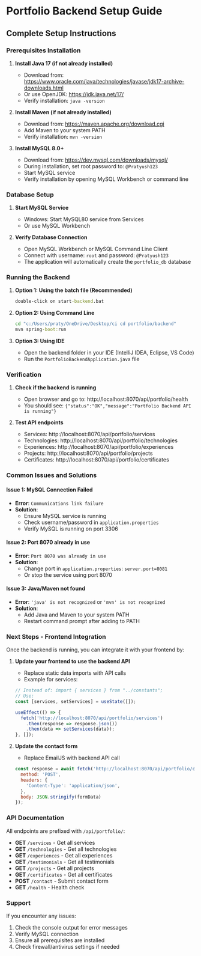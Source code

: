 # Portfolio Backend Setup Guide

## Complete Setup Instructions

### Prerequisites Installation

1. **Install Java 17 (if not already installed)**
   - Download from: https://www.oracle.com/java/technologies/javase/jdk17-archive-downloads.html
   - Or use OpenJDK: https://jdk.java.net/17/
   - Verify installation: `java -version`

2. **Install Maven (if not already installed)**
   - Download from: https://maven.apache.org/download.cgi
   - Add Maven to your system PATH
   - Verify installation: `mvn -version`

3. **Install MySQL 8.0+**
   - Download from: https://dev.mysql.com/downloads/mysql/
   - During installation, set root password to: `@Pratyush123`
   - Start MySQL service
   - Verify installation by opening MySQL Workbench or command line

### Database Setup

1. **Start MySQL Service**
   - Windows: Start MySQL80 service from Services
   - Or use MySQL Workbench

2. **Verify Database Connection**
   - Open MySQL Workbench or MySQL Command Line Client
   - Connect with username: `root` and password: `@Pratyush123`
   - The application will automatically create the `portfolio_db` database

### Running the Backend

1. **Option 1: Using the batch file (Recommended)**
   ```cmd
   double-click on start-backend.bat
   ```

2. **Option 2: Using Command Line**
   ```cmd
   cd "c:/Users/praty/OneDrive/Desktop/ci cd portfolio/backend"
   mvn spring-boot:run
   ```

3. **Option 3: Using IDE**
   - Open the backend folder in your IDE (IntelliJ IDEA, Eclipse, VS Code)
   - Run the `PortfolioBackendApplication.java` file

### Verification

1. **Check if the backend is running**
   - Open browser and go to: http://localhost:8070/api/portfolio/health
   - You should see: `{"status":"OK","message":"Portfolio Backend API is running"}`

2. **Test API endpoints**
   - Services: http://localhost:8070/api/portfolio/services
   - Technologies: http://localhost:8070/api/portfolio/technologies
   - Experiences: http://localhost:8070/api/portfolio/experiences
   - Projects: http://localhost:8070/api/portfolio/projects
   - Certificates: http://localhost:8070/api/portfolio/certificates

### Common Issues and Solutions

#### Issue 1: MySQL Connection Failed
- **Error**: `Communications link failure`
- **Solution**: 
  - Ensure MySQL service is running
  - Check username/password in `application.properties`
  - Verify MySQL is running on port 3306

#### Issue 2: Port 8070 already in use
- **Error**: `Port 8070 was already in use`
- **Solution**: 
  - Change port in `application.properties`: `server.port=8081`
  - Or stop the service using port 8070

#### Issue 3: Java/Maven not found
- **Error**: `'java' is not recognized` or `'mvn' is not recognized`
- **Solution**: 
  - Add Java and Maven to your system PATH
  - Restart command prompt after adding to PATH

### Next Steps - Frontend Integration

Once the backend is running, you can integrate it with your frontend by:

1. **Update your frontend to use the backend API**
   - Replace static data imports with API calls
   - Example for services:
   ```javascript
   // Instead of: import { services } from "../constants";
   // Use:
   const [services, setServices] = useState([]);
   
   useEffect(() => {
     fetch('http://localhost:8070/api/portfolio/services')
       .then(response => response.json())
       .then(data => setServices(data));
   }, []);
   ```

2. **Update the contact form**
   - Replace EmailJS with backend API call
   ```javascript
   const response = await fetch('http://localhost:8070/api/portfolio/contact', {
     method: 'POST',
     headers: {
       'Content-Type': 'application/json',
     },
     body: JSON.stringify(formData)
   });
   ```

### API Documentation

All endpoints are prefixed with `/api/portfolio/`:

- **GET** `/services` - Get all services
- **GET** `/technologies` - Get all technologies  
- **GET** `/experiences` - Get all experiences
- **GET** `/testimonials` - Get all testimonials
- **GET** `/projects` - Get all projects
- **GET** `/certificates` - Get all certificates
- **POST** `/contact` - Submit contact form
- **GET** `/health` - Health check

### Support

If you encounter any issues:
1. Check the console output for error messages
2. Verify MySQL connection
3. Ensure all prerequisites are installed
4. Check firewall/antivirus settings if needed